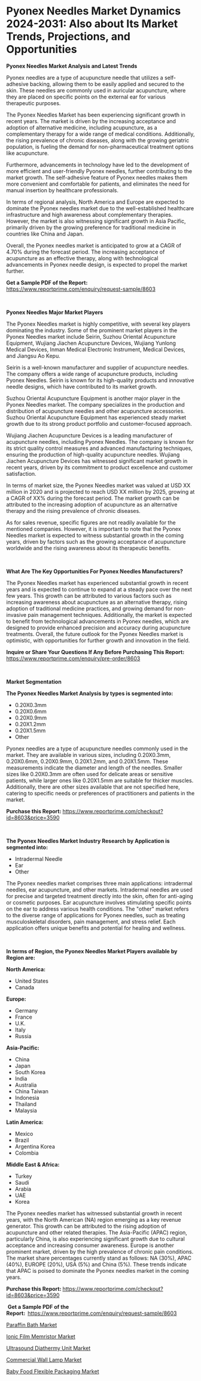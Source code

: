 <p><h1>Pyonex Needles Market Dynamics 2024-2031: Also about Its Market Trends, Projections, and Opportunities</h1></p><p><strong>Pyonex Needles Market Analysis and Latest Trends</strong></p>
<p><p>Pyonex needles are a type of acupuncture needle that utilizes a self-adhesive backing, allowing them to be easily applied and secured to the skin. These needles are commonly used in auricular acupuncture, where they are placed on specific points on the external ear for various therapeutic purposes.</p><p>The Pyonex Needles Market has been experiencing significant growth in recent years. The market is driven by the increasing acceptance and adoption of alternative medicine, including acupuncture, as a complementary therapy for a wide range of medical conditions. Additionally, the rising prevalence of chronic diseases, along with the growing geriatric population, is fueling the demand for non-pharmaceutical treatment options like acupuncture.</p><p>Furthermore, advancements in technology have led to the development of more efficient and user-friendly Pyonex needles, further contributing to the market growth. The self-adhesive feature of Pyonex needles makes them more convenient and comfortable for patients, and eliminates the need for manual insertion by healthcare professionals.</p><p>In terms of regional analysis, North America and Europe are expected to dominate the Pyonex needles market due to the well-established healthcare infrastructure and high awareness about complementary therapies. However, the market is also witnessing significant growth in Asia Pacific, primarily driven by the growing preference for traditional medicine in countries like China and Japan.</p><p>Overall, the Pyonex needles market is anticipated to grow at a CAGR of 4.70% during the forecast period. The increasing acceptance of acupuncture as an effective therapy, along with technological advancements in Pyonex needle design, is expected to propel the market further.</p></p>
<p><strong>Get a Sample PDF of the Report:&nbsp;</strong> <a href="https://www.reportprime.com/enquiry/request-sample/8603">https://www.reportprime.com/enquiry/request-sample/8603</a></p>
<p>&nbsp;</p>
<p><strong>Pyonex Needles Major Market Players</strong></p>
<p><p>The Pyonex Needles market is highly competitive, with several key players dominating the industry. Some of the prominent market players in the Pyonex Needles market include Seirin, Suzhou Oriental Acupuncture Equipment, Wujiang Jiachen Acupuncture Devices, Wujiang Yunlong Medical Devices, Inman Medical Electronic Instrument, Medical Devices, and Jiangsu Ao Kepu.</p><p>Seirin is a well-known manufacturer and supplier of acupuncture needles. The company offers a wide range of acupuncture products, including Pyonex Needles. Seirin is known for its high-quality products and innovative needle designs, which have contributed to its market growth.</p><p>Suzhou Oriental Acupuncture Equipment is another major player in the Pyonex Needles market. The company specializes in the production and distribution of acupuncture needles and other acupuncture accessories. Suzhou Oriental Acupuncture Equipment has experienced steady market growth due to its strong product portfolio and customer-focused approach.</p><p>Wujiang Jiachen Acupuncture Devices is a leading manufacturer of acupuncture needles, including Pyonex Needles. The company is known for its strict quality control measures and advanced manufacturing techniques, ensuring the production of high-quality acupuncture needles. Wujiang Jiachen Acupuncture Devices has witnessed significant market growth in recent years, driven by its commitment to product excellence and customer satisfaction.</p><p>In terms of market size, the Pyonex Needles market was valued at USD XX million in 2020 and is projected to reach USD XX million by 2025, growing at a CAGR of XX% during the forecast period. The market growth can be attributed to the increasing adoption of acupuncture as an alternative therapy and the rising prevalence of chronic diseases.</p><p>As for sales revenue, specific figures are not readily available for the mentioned companies. However, it is important to note that the Pyonex Needles market is expected to witness substantial growth in the coming years, driven by factors such as the growing acceptance of acupuncture worldwide and the rising awareness about its therapeutic benefits.</p></p>
<p>&nbsp;</p>
<p><strong>What Are The Key Opportunities For Pyonex Needles Manufacturers?</strong></p>
<p><p>The Pyonex Needles market has experienced substantial growth in recent years and is expected to continue to expand at a steady pace over the next few years. This growth can be attributed to various factors such as increasing awareness about acupuncture as an alternative therapy, rising adoption of traditional medicine practices, and growing demand for non-invasive pain management techniques. Additionally, the market is expected to benefit from technological advancements in Pyonex needles, which are designed to provide enhanced precision and accuracy during acupuncture treatments. Overall, the future outlook for the Pyonex Needles market is optimistic, with opportunities for further growth and innovation in the field.</p></p>
<p><strong>Inquire or Share Your Questions If Any Before Purchasing This Report:</strong> <a href="https://www.reportprime.com/enquiry/pre-order/8603">https://www.reportprime.com/enquiry/pre-order/8603</a></p>
<p>&nbsp;</p>
<p><strong>Market Segmentation</strong></p>
<p><strong>The Pyonex Needles Market Analysis by types is segmented into:</strong></p>
<p><ul><li>0.20X0.3mm</li><li>0.20X0.6mm</li><li>0.20X0.9mm</li><li>0.20X1.2mm</li><li>0.20X1.5mm</li><li>Other</li></ul></p>
<p><p>Pyonex needles are a type of acupuncture needles commonly used in the market. They are available in various sizes, including 0.20X0.3mm, 0.20X0.6mm, 0.20X0.9mm, 0.20X1.2mm, and 0.20X1.5mm. These measurements indicate the diameter and length of the needles. Smaller sizes like 0.20X0.3mm are often used for delicate areas or sensitive patients, while larger ones like 0.20X1.5mm are suitable for thicker muscles. Additionally, there are other sizes available that are not specified here, catering to specific needs or preferences of practitioners and patients in the market.</p></p>
<p><strong>Purchase this Report:&nbsp;</strong><a href="https://www.reportprime.com/checkout?id=8603&price=3590">https://www.reportprime.com/checkout?id=8603&price=3590</a></p>
<p>&nbsp;</p>
<p><strong>The Pyonex Needles Market Industry Research by Application is segmented into:</strong></p>
<p><ul><li>Intradermal Needle</li><li>Ear</li><li>Other</li></ul></p>
<p><p>The Pyonex needles market comprises three main applications: intradermal needles, ear acupuncture, and other markets. Intradermal needles are used for precise and targeted treatment directly into the skin, often for anti-aging or cosmetic purposes. Ear acupuncture involves stimulating specific points on the ear to address various health conditions. The "other" market refers to the diverse range of applications for Pyonex needles, such as treating musculoskeletal disorders, pain management, and stress relief. Each application offers unique benefits and potential for healing and wellness.</p></p>
<p>&nbsp;</p>
<p><strong>In terms of Region, the Pyonex Needles Market Players available by Region are:</strong></p>
<p>
    <p> <strong> North America: </strong>
        <ul>
            <li>United States</li>
            <li>Canada</li>
        </ul>
        </p> 
    <p> <strong> Europe: </strong>
        <ul>
            <li>Germany</li>
            <li>France</li>
            <li>U.K.</li>
            <li>Italy</li>
            <li>Russia</li>
        </ul>
        </p> 
    <p> <strong> Asia-Pacific: </strong>
        <ul>
            <li>China</li>
            <li>Japan</li>
            <li>South Korea</li>
            <li>India</li>
            <li>Australia</li>
            <li>China Taiwan</li>
            <li>Indonesia</li>
            <li>Thailand</li>
            <li>Malaysia</li>
        </ul>
        </p> 
    <p> <strong> Latin America: </strong>
        <ul>
            <li>Mexico</li>
            <li>Brazil</li>
            <li>Argentina Korea</li>
            <li>Colombia</li>
        </ul>
        </p> 
    <p> <strong> Middle East & Africa: </strong>
        <ul>
            <li>Turkey</li>
            <li>Saudi</li>
            <li>Arabia</li>
            <li>UAE</li>
            <li>Korea</li>
        </ul>
    </p>
    </p>
<p><p>The Pyonex needles market has witnessed substantial growth in recent years, with the North American (NA) region emerging as a key revenue generator. This growth can be attributed to the rising adoption of acupuncture and other related therapies. The Asia-Pacific (APAC) region, particularly China, is also experiencing significant growth due to cultural acceptance and increasing consumer awareness. Europe is another prominent market, driven by the high prevalence of chronic pain conditions. The market share percentages currently stand as follows: NA (30%), APAC (40%), EUROPE (20%), USA (5%) and China (5%). These trends indicate that APAC is poised to dominate the Pyonex needles market in the coming years.</p></p>
<p><strong>Purchase this Report: </strong><a href="https://www.reportprime.com/checkout?id=8603&price=3590">https://www.reportprime.com/checkout?id=8603&price=3590</a></p>
<p>&nbsp;<strong>Get a Sample PDF of the Report:&nbsp;&nbsp;</strong><a href="https://www.reportprime.com/enquiry/request-sample/8603">https://www.reportprime.com/enquiry/request-sample/8603</a></p>
<p><strong></strong></p>
<p><p><a href="https://github.com/kipkeeva/Market-Research-Report-List-2/blob/main/paraffin-bath-market.md">Paraffin Bath Market</a></p><p><a href="https://www.linkedin.com/pulse/ionic-film-memristor-market-provides-comprehensive-analysis-hut4e?trackingId=u1riwd1JQmSW%2B3Okrq%2BorQ%3D%3D">Ionic Film Memristor Market</a></p><p><a href="https://github.com/provorikovar/Market-Research-Report-List-2/blob/main/ultrasound-diathermy-unit-market.md">Ultrasound Diathermy Unit Market</a></p><p><a href="https://www.linkedin.com/pulse/insights-commercial-wall-lamp-market-size-analysing-share-d7wie?trackingId=pOcP1XVbQIKWJHnUjb2rkA%3D%3D">Commercial Wall Lamp Market</a></p><p><a href="https://www.linkedin.com/pulse/baby-food-flexible-packaging-market-size-share-amp-trends-67pre?trackingId=sKzfp630RPa%2Bk3DM8i0Zwg%3D%3D">Baby Food Flexible Packaging Market</a></p></p>